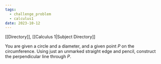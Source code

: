 ```yaml
---
tags:
  - challenge_problem
  - calculus1
date: 2023-10-12
---
```

[[Directory]], [[Calculus 1|Subject Directory]]

You are given a circle and a diameter, and a given point $P$ on the circumference. Using just an unmarked straight edge and pencil, construct the perpendicular line through $P$.
